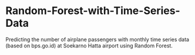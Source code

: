 # Random-Forest-with-Time-Series-Data
Predicting the number of airplane passengers with monthly time series data (based on bps.go.id) at Soekarno Hatta airport using Random Forest.
